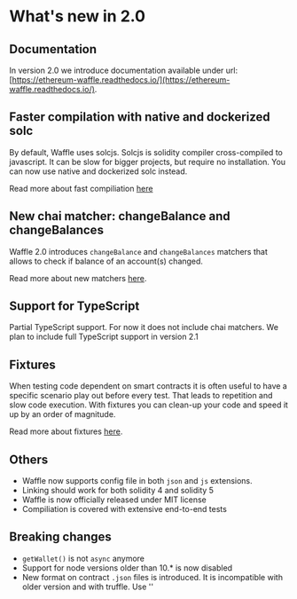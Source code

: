 # What's new in 2.0

## Documentation
In version 2.0 we introduce documentation available under url: [https://ethereum-waffle.readthedocs.io/](https://ethereum-waffle.readthedocs.io/).

## Faster compilation with native and dockerized solc
By default, Waffle uses solcjs. Solcjs is solidity compiler cross-compiled to javascript. It can be slow for bigger projects, but require no installation. You can now use native and dockerized solc instead.

Read more about fast compiliation [here](https://ethereum-waffle.readthedocs.io/en/latest/compilation.html)

## New chai matcher: changeBalance and changeBalances
Waffle 2.0 introduces `changeBalance` and `changeBalances` matchers that allows to check if balance of an account(s) changed.

Read more about new matchers [here](https://ethereum-waffle.readthedocs.io/en/latest/features.html#change-balance).

## Support for TypeScript
Partial TypeScript support. For now it does not include chai matchers.
We plan to include full TypeScript support in version 2.1

## Fixtures
When testing code dependent on smart contracts it is often useful to have a specific scenario play out before every test. That leads to repetition and slow code execution. With fixtures you can clean-up your code and speed it up by an order of magnitude.

Read more about fixtures [here](https://ethereum-waffle.readthedocs.io/en/latest/features.html#fixtures).


## Others
* Waffle now supports config file in both `json` and `js` extensions.
* Linking should work for both solidity 4 and solidity 5
* Waffle is now officially released under MIT license
* Compiliation is covered with extensive end-to-end tests

## Breaking changes
* `getWallet()` is not `async` anymore
* Support for node versions older than 10.* is now disabled
* New format on contract `.json` files is introduced. It is incompatible with older version and with truffle. Use ''
